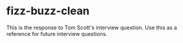 # fizz-buzz-clean

This is the response to Tom Scott's interview question. Use this as a reference for future interview questions.
